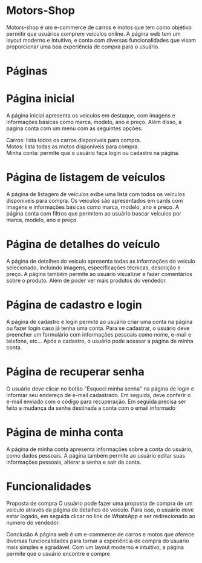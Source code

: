 # Motors-Shop
Motors-shop é  um e-commerce de carros e motos que tem como objetivo permitir que usuários comprem veículos online. A página web tem um layout moderno e intuitivo, e conta com diversas funcionalidades que visam proporcionar uma boa experiência de compra para o usuário.

# Páginas

# Página inicial
A página inicial apresenta os veículos em destaque, com imagens e informações básicas como marca, modelo, ano e preço. Além disso, a página conta com um menu com as seguintes opções:

Carros: lista todos os carros disponíveis para compra. <br/>
Motos: lista todas as motos disponíveis para compra.<br/>
Minha conta: permite que o usuário faça login ou cadastro na página.<br/>

# Página de listagem de veículos
A página de listagem de veículos exibe uma lista com todos os veículos disponíveis para compra. Os veículos são apresentados em cards com imagens e informações básicas como marca, modelo, ano e preço. A página conta com filtros que permitem ao usuário buscar veículos por marca, modelo, ano e preço.

# Página de detalhes do veículo
A página de detalhes do veículo apresenta todas as informações do veículo selecionado, incluindo imagens, especificações técnicas, descrição e preço. A página também permite ao usuário visualizar e fazer comentários sobre o produto. Além de poder ver mais produtos do vendedor.

# Página de cadastro e login
A página de cadastro e login permite ao usuário criar uma conta na página ou fazer login caso já tenha uma conta. Para se cadastrar, o usuário deve preencher um formulário com informações pessoais como nome, e-mail e telefone, etc... Após o cadastro, o usuário pode acessar a página de minha conta.

# Página de recuperar senha
O usuário deve clicar no botão "Esqueci minha senha" na página de login e informar seu endereço de e-mail cadastrado. Em seguida, deve conferir o e-mail enviado com o código para recuperação. Em seguida precisa ser feito a mudança da senha destinada a conta com o email informado

# Página de minha conta
A página de minha conta apresenta informações sobre a conta do usuário, como dados pessoais. A página também permite ao usuário editar suas informações pessoais, alterar a senha e sair da conta.

# Funcionalidades

Proposta de compra
O usuário pode fazer uma proposta de compra de um veículo através da página de detalhes do veículo. Para isso, o usuário deve estar logado, em seguida clicar no link de WhatsApp e ser redirecionado ao numero do vendedor.

Conclusão
A página web é um e-commerce de carros e motos que oferece diversas funcionalidades para tornar a experiência de compra do usuário mais simples e agradável. Com um layout moderno e intuitivo, a página permite que o usuário encontre e compre
